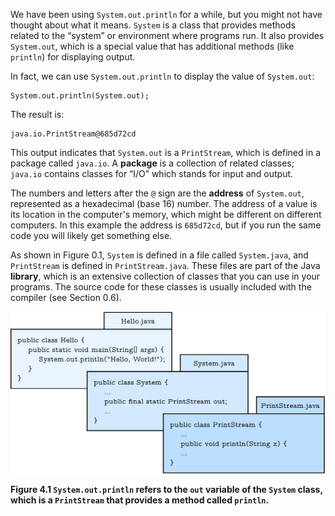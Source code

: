 We have been using `System.out.println` for a while, but you might not have thought about what it means.
`System` is a class that provides methods related to the “system” or environment where programs run.
It also provides `System.out`, which is a special value that has additional methods (like `println`) for displaying output.


In fact, we can use `System.out.println` to display the value of `System.out`:

```code
System.out.println(System.out);
```

The result is:

```code
java.io.PrintStream@685d72cd
```


This output indicates that `System.out` is a `PrintStream`, which is defined in a package called `java.io`.
A **package** is a collection of related classes; `java.io` contains classes for “I/O” which stands for input and output.


The numbers and letters after the `@` sign are the **address** of `System.out`, represented as a hexadecimal (base 16) number.
The address of a value is its location in the computer's memory, which might be different on different computers.
In this example the address is `685d72cd`, but if you run the same code you will likely get something else.


As shown in Figure 0.1, `System` is defined in a file called `System.java`, and `PrintStream` is defined in `PrintStream.java`.
These files are part of the Java **library**, which is an extensive collection of classes that you can use in your programs.
The source code for these classes is usually included with the compiler (see Section 0.6).

![Figure 4.1 `System.out.println` refers to the `out` variable of the `System` class, which is a `PrintStream` that provides a method called `println`.](figs/system.jpg)

**Figure 4.1 `System.out.println` refers to the `out` variable of the `System` class, which is a `PrintStream` that provides a method called `println`.**